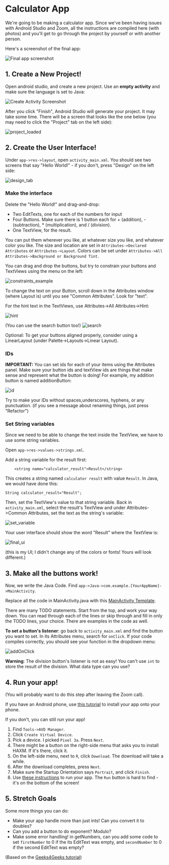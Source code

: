 # Calculator App

We're going to be making a calculator app. Since we've been having issues with Android Studio and Zoom, all the instructions are compiled here (with photos) and you'll get to go through the project by yourself or with another person. 

Here's a screenshot of the final app:

![Final app screenshot](img/finalAppScreenshot.png)

## 1. Create a New Project!

Open android studio, and create a new project. Use an **empty activity** and make sure the language is set to Java:

![Create Activity Screenshot](img/makeNewApp.png)

After you click "Finish", Android Studio will generate your project. It may take some time. There will be a screen that looks like the one below (you may need to click the "Project" tab on the left side): 

![project_loaded](img/project_loaded.png)

## 2. Create the User Interface!
Under `app->res->layout`, open `activity_main.xml`. You should see two screens that say "Hello World!" - if you don't, press "Design" on the left side:

![design_tab](img/design_tab.png)

### Make the interface

Delete the "Hello World!" and drag-and-drop:
- Two EditTexts, one for each of the numbers for input
- Four Buttons. Make sure there is 1 button each for + (addition), - (subtraction), * (multiplication), and / (division).
- One TextView, for the result.

You can put them wherever you like, at whatever size you like, and whatever color you like. The size and location are set in `Attributes->Declared Attributes` or `Attributes->Layout`. Colors can be set under `Attributes->All Attributes->Background or Background Tint`.

You can drag and drop the buttons, but try to constrain your buttons and TextViews using the menu on the left:

![constraints_example](img/constraints_example.png)

To change the text on your Button, scroll down in the Attributes window (where Layout is) until you see "Common Attributes". Look for "text". 

For the hint text in the TextViews, use Attributes->All Attributes->Hint:

![hint](img/hint.png)

(You can use the search button too!)
![search](img/searchAttributes.png)

Optional: To get your buttons aligned properly, consider using a LinearLayout (under Palette->Layouts->Linear Layout). 

### IDs

**IMPORTANT:** You can set ids for each of your items using the Attributes panel. Make sure your button ids and textView ids are things that make sense and represent what the button is doing! For example, my addition button is named additionButton:

![id](img/id.png)

Try to make your IDs without spaces,underscores, hyphens, or any punctuation.
(if you see a message about renaming things, just press "Refactor")

### Set String variables

Since we need to be able to change the text inside the TextView, we have to use some string variables. 

Open `app->res->values->strings.xml`. 

Add a string variable for the result first:
```
    <string name="calculator_result">Result</string>
```
This creates a string named `calculator result` with value `Result`. In Java, we would have done this:
```
String calculator_result="Result";
```

Then, set the TextView's value to that string variable. Back in `activity_main.xml`, select the result's TextView and under Attributes->Common Attributes, set the text as the string's variable:

![set_variable](img/set_variable.png)

Your user interface should show the word "Result" where the TextView is:

![final_ui](img/final_ui.png)

(this is my UI; I didn't change any of the colors or fonts! Yours will look different.)

## 3. Make all the buttons work!

Now, we write the Java Code. Find `app->Java->com.example.[YourAppName]->MainActivity`. 

Replace all the code in MainActivity.java with this [MainActivity Template](template/MainActivity.java).

There are many TODO statements. Start from the top, and work your way down. You can read through each of the lines or skip through and fill in only the TODO lines, your choice. There are examples in the code as well.

**To set a button's listener**: go back to `activity_main.xml` and find the button you want to set. In its Attributes menu, search for `onClick`. 
If your code compiles correctly, you should see your function in the dropdown menu:

![addOnClick](img/addOnClick.png)

**Warning**: The division button's listener is not as easy! You can't use `int` to store the result of the division. What data type can you use?


## 4. Run your app! 
(You will probably want to do this step after leaving the Zoom call).

If you have an Android phone, use [this tutorial](https://developer.android.com/codelabs/basic-android-kotlin-training-run-on-mobile-device#0) to install your app onto your phone. 

If you don't, you can still run your app! 
1. Find `Tools->AVD Manager`. 
1. Click `Create Virtual Device`.
1. Pick a device. I picked `Pixel 3a`. Press `Next`.
1. There might be a button on the right-side menu that asks you to install HAXM. If it's there, click it. 
1. On the left-side menu, next to `R`, click `Download`. The download will take a while.
1. After the download completes, press `Next`.
1. Make sure the Startup Orientation says `Portrait`, and click `Finish`.
1. Use [these instructions](https://developer.android.com/studio/run/emulator#runningapp) to run your app. The `Run` button is hard to find - it's on the bottom of the screen! 

## 5. Stretch Goals
Some more things you can do:
- Make your app handle more than just ints! Can you convert it to doubles?
- Can you add a button to do exponent? Modulo?
- Make some error handling! in getNumbers, can you add some code to set `firstNumber` to 0 if the its EditText was empty, and `secondNumber` to 0 if the second EditText was empty?

(Based on the [Geeks4Geeks tutorial](https://www.geeksforgeeks.org/how-to-build-a-simple-calculator-app-using-android-studio/))
